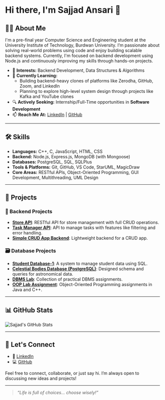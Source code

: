 # Hi there, I'm Sajjad Ansari 👋

## 👨‍💻 About Me

I'm a pre-final year Computer Science and Engineering student at the University Institute of Technology, Burdwan University. I’m passionate about solving real-world problems using code and enjoy building scalable backend systems. Currently, I'm focused on backend development using Node.js and continuously improving my skills through hands-on projects.

- 🎯 **Interests:** Backend Development, Data Structures & Algorithms
- 🌱 **Currently Learning:**
  - Building backend-heavy clones of platforms like Zerodha, GitHub, Zoom, and LinkedIn
  - Planning to explore high-level system design through projects like Kafka and YouTube clones
- 🔍 **Actively Seeking:** Internship/Full-Time opportunities in **Software Development**
- 📫 **Reach Me At:** [LinkedIn](https://www.linkedin.com/in/sajjad6ansari) | [GitHub](https://github.com/sajjad6ansari)

---

## 🛠️ Skills

- **Languages:** C++, C, JavaScript, HTML, CSS
- **Backend:** Node.js, Express.js, MongoDB (with Mongoose)
- **Databases:** PostgreSQL, SQL, SQLPlus
- **Tools & Platforms:** Git, GitHub, VS Code, StarUML, MagicDraw
- **Core Areas:** RESTful APIs, Object-Oriented Programming, GUI Development, Multithreading, UML Design

---

## 📂 Projects

### 🔧 Backend Projects
- [**Store API**](https://github.com/sajjad6ansari/Store-API): RESTful API for store management with full CRUD operations.
- [**Task Manager API**](https://github.com/sajjad6ansari/Task-Manager-API): API to manage tasks with features like filtering and error handling.
- [**Simple CRUD App Backend**](https://github.com/sajjad6ansari/simple-crud-app-backend): Lightweight backend for a CRUD app.

### 🗃️ Database Projects
- [**Student Database-1**](https://github.com/sajjad6ansari/Student-Database-1): A system to manage student data using SQL.
- [**Celestial Bodies Database (PostgreSQL)**](https://github.com/sajjad6ansari/Celestial-Bodies-Database-PostgreSQL): Designed schema and queries for astronomical data.
- [**DBMS Lab**](https://github.com/sajjad6ansari/DBMS-Lab): Collection of practical DBMS assignments.
- [**OOP Lab Assignment**](https://github.com/sajjad6ansari/OOP-Lab-Assignment): Object-Oriented Programming assignments in Java and C++.

---

## 📊 GitHub Stats

![Sajjad's GitHub Stats](https://github-readme-stats.vercel.app/api?username=sajjad6ansari&show_icons=true&theme=radical)

---

## 🤝 Let's Connect

- 💼 [LinkedIn](https://www.linkedin.com/in/sajjad6ansari)
- 💻 [GitHub](https://github.com/sajjad6ansari)

Feel free to connect, collaborate, or just say hi. I’m always open to discussing new ideas and projects!

---

> *“Life is full of choices… choose wisely!”*
